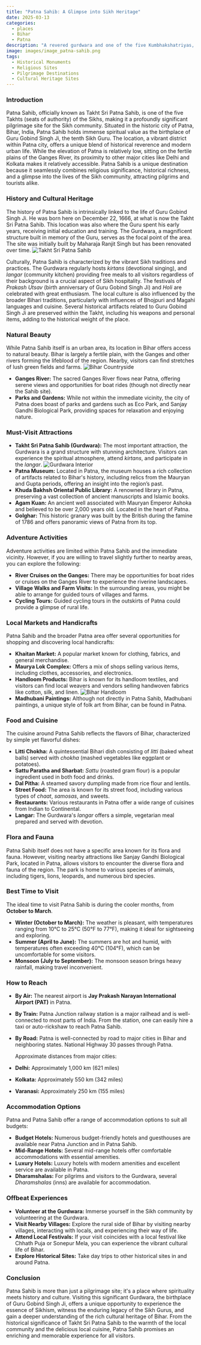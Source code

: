 ```yaml
---
title: "Patna Sahib: A Glimpse into Sikh Heritage"
date: 2025-03-13
categories:
  - places
  - Bihar
  - Patna
description: "A revered gurdwara and one of the five Kumbhakshatriyas, Patna Sahib is a significant site for Sikhs. It stands as a testament to the rich Sikh heritage in India."
image: images/image_patna-sahib.png
tags: 
  - Historical Monuments
  - Religious Sites
  - Pilgrimage Destinations
  - Cultural Heritage Sites
---
```



### **Introduction**

Patna Sahib, officially known as Takht Sri Patna Sahib, is one of the five Takhts (seats of authority) of the Sikhs, making it a profoundly significant pilgrimage site for the Sikh community. Situated in the historic city of Patna, Bihar, India, Patna Sahib holds immense spiritual value as the birthplace of Guru Gobind Singh Ji, the tenth Sikh Guru. The location, a vibrant district within Patna city, offers a unique blend of historical reverence and modern urban life. While the elevation of Patna is relatively low, sitting on the fertile plains of the Ganges River, its proximity to other major cities like Delhi and Kolkata makes it relatively accessible. Patna Sahib is a unique destination because it seamlessly combines religious significance, historical richness, and a glimpse into the lives of the Sikh community, attracting pilgrims and tourists alike.

### **History and Cultural Heritage**

The history of Patna Sahib is intrinsically linked to the life of Guru Gobind Singh Ji. He was born here on December 22, 1666, at what is now the Takht Sri Patna Sahib. This location was also where the Guru spent his early years, receiving initial education and training. The Gurdwara, a magnificent structure built in memory of the Guru, serves as the focal point of the area. The site was initially built by Maharaja Ranjit Singh but has been renovated over time. <img src="placeholder_image_takht_sri_patna_sahib.jpg" alt="Takht Sri Patna Sahib">

Culturally, Patna Sahib is characterized by the vibrant Sikh traditions and practices. The Gurdwara regularly hosts *kirtans* (devotional singing), and *langar* (community kitchen) providing free meals to all visitors regardless of their background is a crucial aspect of Sikh hospitality. The festivals of *Prakash Utsav* (birth anniversary of Guru Gobind Singh Ji) and *Holi* are celebrated with great enthusiasm. The local culture is also influenced by the broader Bihari traditions, particularly with influences of Bhojpuri and Magahi languages and cuisine. Several historical artifacts related to Guru Gobind Singh Ji are preserved within the Takht, including his weapons and personal items, adding to the historical weight of the place.

### **Natural Beauty**

While Patna Sahib itself is an urban area, its location in Bihar offers access to natural beauty. Bihar is largely a fertile plain, with the Ganges and other rivers forming the lifeblood of the region. Nearby, visitors can find stretches of lush green fields and farms. <img src="placeholder_image_bihar_countryside.jpg" alt="Bihar Countryside">

*   **Ganges River:** The sacred Ganges River flows near Patna, offering serene views and opportunities for boat rides (though not directly near the Sahib site).
*   **Parks and Gardens:** While not within the immediate vicinity, the city of Patna does boast of parks and gardens such as Eco Park, and Sanjay Gandhi Biological Park, providing spaces for relaxation and enjoying nature.

### **Must-Visit Attractions**

*   **Takht Sri Patna Sahib (Gurdwara):** The most important attraction, the Gurdwara is a grand structure with stunning architecture. Visitors can experience the spiritual atmosphere, attend *kirtans*, and participate in the *langar*. <img src="placeholder_image_gurdwara_interior.jpg" alt="Gurdwara Interior">
*   **Patna Museum:** Located in Patna, the museum houses a rich collection of artifacts related to Bihar's history, including relics from the Mauryan and Gupta periods, offering an insight into the region’s past.
*   **Khuda Bakhsh Oriental Public Library:** A renowned library in Patna, preserving a vast collection of ancient manuscripts and Islamic books.
*   **Agam Kuan:** An ancient well associated with Mauryan Emperor Ashoka and believed to be over 2,000 years old. Located in the heart of Patna.
*   **Golghar:** This historic granary was built by the British during the famine of 1786 and offers panoramic views of Patna from its top.

### **Adventure Activities**

Adventure activities are limited within Patna Sahib and the immediate vicinity. However, if you are willing to travel slightly further to nearby areas, you can explore the following:

*   **River Cruises on the Ganges:** There may be opportunities for boat rides or cruises on the Ganges River to experience the riverine landscapes.
*   **Village Walks and Farm Visits:** In the surrounding areas, you might be able to arrange for guided tours of villages and farms.
*   **Cycling Tours:** Guided cycling tours in the outskirts of Patna could provide a glimpse of rural life.

### **Local Markets and Handicrafts**

Patna Sahib and the broader Patna area offer several opportunities for shopping and discovering local handicrafts:

*   **Khaitan Market:** A popular market known for clothing, fabrics, and general merchandise.
*   **Maurya Lok Complex:** Offers a mix of shops selling various items, including clothes, accessories, and electronics.
*   **Handloom Products:** Bihar is known for its handloom textiles, and visitors can find local weavers and vendors selling handwoven fabrics like cotton, silk, and linen. <img src="placeholder_image_bihar_handloom.jpg" alt="Bihar Handloom">
*   **Madhubani Paintings:** Although not directly in Patna Sahib, Madhubani paintings, a unique style of folk art from Bihar, can be found in Patna.

### **Food and Cuisine**

The cuisine around Patna Sahib reflects the flavors of Bihar, characterized by simple yet flavorful dishes:

*   **Litti Chokha:** A quintessential Bihari dish consisting of *litti* (baked wheat balls) served with *chokha* (mashed vegetables like eggplant or potatoes).
*   **Sattu Paratha and Sharbat:** *Sattu* (roasted gram flour) is a popular ingredient used in both food and drinks.
*   **Dal Pitha:** A steamed savory dumpling made from rice flour and lentils.
*   **Street Food:** The area is known for its street food, including various types of *chaat*, *samosas*, and sweets.
*   **Restaurants:** Various restaurants in Patna offer a wide range of cuisines from Indian to Continental.
*   **Langar:** The Gurdwara's *langar* offers a simple, vegetarian meal prepared and served with devotion.

### **Flora and Fauna**

Patna Sahib itself does not have a specific area known for its flora and fauna. However, visiting nearby attractions like Sanjay Gandhi Biological Park, located in Patna, allows visitors to encounter the diverse flora and fauna of the region. The park is home to various species of animals, including tigers, lions, leopards, and numerous bird species.

### **Best Time to Visit**

The ideal time to visit Patna Sahib is during the cooler months, from **October to March**.

*   **Winter (October to March):** The weather is pleasant, with temperatures ranging from 10°C to 25°C (50°F to 77°F), making it ideal for sightseeing and exploring.
*   **Summer (April to June):** The summers are hot and humid, with temperatures often exceeding 40°C (104°F), which can be uncomfortable for some visitors.
*   **Monsoon (July to September):** The monsoon season brings heavy rainfall, making travel inconvenient.

### **How to Reach**

*   **By Air:** The nearest airport is **Jay Prakash Narayan International Airport (PAT)** in Patna.
*   **By Train:** Patna Junction railway station is a major railhead and is well-connected to most parts of India. From the station, one can easily hire a taxi or auto-rickshaw to reach Patna Sahib.
*   **By Road:** Patna is well-connected by road to major cities in Bihar and neighboring states. National Highway 30 passes through Patna.

    Approximate distances from major cities:

*   **Delhi:** Approximately 1,000 km (621 miles)
*   **Kolkata:** Approximately 550 km (342 miles)
*   **Varanasi:** Approximately 250 km (155 miles)

### **Accommodation Options**

Patna and Patna Sahib offer a range of accommodation options to suit all budgets:

*   **Budget Hotels:** Numerous budget-friendly hotels and guesthouses are available near Patna Junction and in Patna Sahib.
*   **Mid-Range Hotels:** Several mid-range hotels offer comfortable accommodations with essential amenities.
*   **Luxury Hotels:** Luxury hotels with modern amenities and excellent service are available in Patna.
*   **Dharamshalas:** For pilgrims and visitors to the Gurdwara, several *Dharamshalas* (inns) are available for accommodation.

### **Offbeat Experiences**

*   **Volunteer at the Gurdwara:** Immerse yourself in the Sikh community by volunteering at the Gurdwara.
*   **Visit Nearby Villages:** Explore the rural side of Bihar by visiting nearby villages, interacting with locals, and experiencing their way of life.
*   **Attend Local Festivals:** If your visit coincides with a local festival like Chhath Puja or Sonepur Mela, you can experience the vibrant cultural life of Bihar.
*   **Explore Historical Sites:** Take day trips to other historical sites in and around Patna.

### **Conclusion**

Patna Sahib is more than just a pilgrimage site; it's a place where spirituality meets history and culture. Visiting this significant Gurdwara, the birthplace of Guru Gobind Singh Ji, offers a unique opportunity to experience the essence of Sikhism, witness the enduring legacy of the Sikh Gurus, and gain a deeper understanding of the rich cultural heritage of Bihar. From the historical significance of Takht Sri Patna Sahib to the warmth of the local community and the delicious local cuisine, Patna Sahib promises an enriching and memorable experience for all visitors.



